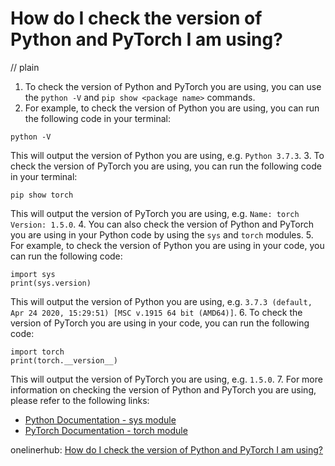 # How do I check the version of Python and PyTorch I am using?
// plain

1. To check the version of Python and PyTorch you are using, you can use the `python -V` and `pip show <package name>` commands.
2. For example, to check the version of Python you are using, you can run the following code in your terminal:
```
python -V
```
This will output the version of Python you are using, e.g. `Python 3.7.3`.
3. To check the version of PyTorch you are using, you can run the following code in your terminal:
```
pip show torch
```
This will output the version of PyTorch you are using, e.g. `Name: torch
Version: 1.5.0`.
4. You can also check the version of Python and PyTorch you are using in your Python code by using the `sys` and `torch` modules.
5. For example, to check the version of Python you are using in your code, you can run the following code:
```
import sys
print(sys.version)
```
This will output the version of Python you are using, e.g. `3.7.3 (default, Apr 24 2020, 15:29:51) [MSC v.1915 64 bit (AMD64)]`.
6. To check the version of PyTorch you are using in your code, you can run the following code:
```
import torch
print(torch.__version__)
```
This will output the version of PyTorch you are using, e.g. `1.5.0`.
7. For more information on checking the version of Python and PyTorch you are using, please refer to the following links:
- [Python Documentation - sys module](https://docs.python.org/3/library/sys.html)
- [PyTorch Documentation - torch module](https://pytorch.org/docs/stable/torch.html)

onelinerhub: [How do I check the version of Python and PyTorch I am using?](https://onelinerhub.com/python-pytorch/how-do-i-check-the-version-of-python-and-pytorch-i-am-using)
